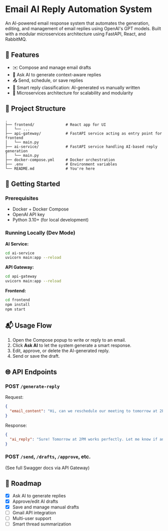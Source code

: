 # Email AI Reply Automation System

An AI-powered email response system that automates the generation, editing, and management of email replies using OpenAI's GPT models. Built with a modular microservices architecture using FastAPI, React, and RabbitMQ.

## 🔧 Features

- ✉️ Compose and manage email drafts
- 🤖 Ask AI to generate context-aware replies
- 📤 Send, schedule, or save replies
- 🧠 Smart reply classification: AI-generated vs manually written
- 🔁 Microservices architecture for scalability and modularity

## 📁 Project Structure

```
.
├── frontend/              # React app for UI
│   └── ...
├── api-gateway/           # FastAPI service acting as entry point for frontend
│   └── main.py
├── ai-service/            # FastAPI service handling AI-based reply generation
│   └── main.py
├── docker-compose.yml     # Docker orchestration
├── .env                   # Environment variables
└── README.md              # You're here
```

## 🚀 Getting Started

### Prerequisites

- Docker + Docker Compose
- OpenAI API key
- Python 3.10+ (for local development)

### Running Locally (Dev Mode)

**AI Service:**

```bash
cd ai-service
uvicorn main:app --reload
```

**API Gateway:**

```bash
cd api-gateway
uvicorn main:app --reload
```

**Frontend:**

```bash
cd frontend
npm install
npm start
```

## 📬 Usage Flow

1. Open the Compose popup to write or reply to an email.
2. Click **Ask AI** to let the system generate a smart response.
3. Edit, approve, or delete the AI-generated reply.
4. Send or save the draft.

## 🌐 API Endpoints

### POST `/generate-reply`

Request:

```json
{
  "email_content": "Hi, can we reschedule our meeting to tomorrow at 2PM?"
}
```

Response:

```json
{
  "ai_reply": "Sure! Tomorrow at 2PM works perfectly. Let me know if anything changes."
}
```

### POST `/send`, `/drafts`, `/approve`, etc.

(See full Swagger docs via API Gateway)

## 📌 Roadmap

- [x] Ask AI to generate replies
- [x] Approve/edit AI drafts
- [x] Save and manage manual drafts
- [ ] Gmail API integration
- [ ] Multi-user support
- [ ] Smart thread summarization
